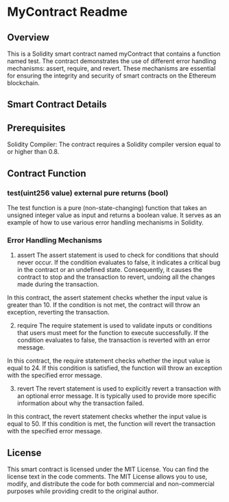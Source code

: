 # MyContract Readme

## Overview

This is a Solidity smart contract named myContract that contains a function named test. The contract demonstrates the use of different error handling mechanisms: assert, require, and revert. These mechanisms are essential for ensuring the integrity and security of smart contracts on the Ethereum blockchain.

## Smart Contract Details

## Prerequisites

Solidity Compiler: The contract requires a Solidity compiler version equal to or higher than 0.8.

## Contract Function

### test(uint256 value) external pure returns (bool)
The test function is a pure (non-state-changing) function that takes an unsigned integer value as input and returns a boolean value. It serves as an example of how to use various error handling mechanisms in Solidity.

### Error Handling Mechanisms
1. assert
The assert statement is used to check for conditions that should never occur. If the condition evaluates to false, it indicates a critical bug in the contract or an undefined state. Consequently, it causes the contract to stop and the transaction to revert, undoing all the changes made during the transaction.

In this contract, the assert statement checks whether the input value is greater than 10. If the condition is not met, the contract will throw an exception, reverting the transaction.

2. require
The require statement is used to validate inputs or conditions that users must meet for the function to execute successfully. If the condition evaluates to false, the transaction is reverted with an error message.

In this contract, the require statement checks whether the input value is equal to 24. If this condition is satisfied, the function will throw an exception with the specified error message.

3. revert
The revert statement is used to explicitly revert a transaction with an optional error message. It is typically used to provide more specific information about why the transaction failed.

In this contract, the revert statement checks whether the input value is equal to 50. If this condition is met, the function will revert the transaction with the specified error message.

## License
This smart contract is licensed under the MIT License. You can find the license text in the code comments. The MIT License allows you to use, modify, and distribute the code for both commercial and non-commercial purposes while providing credit to the original author.
